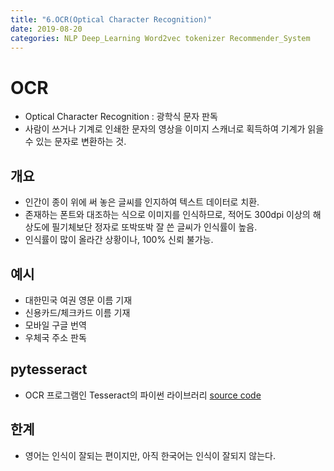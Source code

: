 ```yaml
---
title: "6.OCR(Optical Character Recognition)"
date: 2019-08-20
categories: NLP Deep_Learning Word2vec tokenizer Recommender_System
---
```


# OCR
- Optical Character Recognition : 광학식 문자 판독
- 사람이 쓰거나 기계로 인쇄한 문자의 영상을 이미지 스캐너로 획득하여 기계가 읽을 수 있는 문자로 변환하는 것.

## 개요
- 인간이 종이 위에 써 놓은 글씨를 인지하여 텍스트 데이터로 치환.
- 존재하는 폰트와 대조하는 식으로 이미지를 인식하므로, 적어도 300dpi 이상의 해상도에 필기체보단 정자로 또박또박 잘 쓴 글씨가 인식률이 높음.
- 인식률이 많이 올라간 상황이나, 100% 신뢰 불가능.

## 예시
- 대한민국 여권 영문 이름 기재
- 신용카드/체크카드 이름 기재
- 모바일 구글 번역
- 우체국 주소 판독

## pytesseract
- OCR 프로그램인 Tesseract의 파이썬 라이브러리
[source code](https://jeongmin-d.github.io/NLP_LInk/OCR_Test.html)

## 한계
- 영어는 인식이 잘되는 편이지만, 아직 한국어는 인식이 잘되지 않는다.
